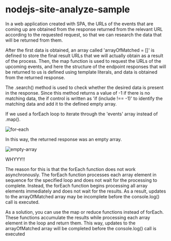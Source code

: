 # nodejs-site-analyze-sample

In a web application created with SPA, the URLs of the events that are coming up are obtained from the response returned from the relevant URL according to the requested request, so that we can research the data that will be returned from them.

After the first data is obtained, an array called 'arrayOfMatched = []' is defined to store the final result URLs that we will actually obtain as a result of the process. Then, the map function is used to request the URLs of the upcoming events, and here the structure of the endpoint responses that will be returned to us is defined using template literals, and data is obtained from the returned response.

The .search() method is used to check whether the desired data is present in the response. Since this method returns a value of -1 if there is no matching data, the if control is written as 'if (include !== -1)' to identify the matching data and add it to the defined empty array.

If we used a forEach loop to iterate through the 'events' array instead of .map().

![for-each](https://user-images.githubusercontent.com/104626041/211388966-11b17357-fd8c-43fa-84f3-c732c6cf1fdc.jpeg)

In this way, the returned response was an empty array.

![empty-array](https://user-images.githubusercontent.com/104626041/211388625-ba0ede39-f9a1-4268-b87d-4dd2bedb0e6e.jpeg)

WHYYY!!

The reason for this is that the forEach function does not work asynchronously. The forEach function processes each array element in sequence for the specified loop and does not wait for the processing to complete. Instead, the forEach function begins processing all array elements immediately and does not wait for the results. As a result, updates to the arrayOfMatched array may be incomplete before the console.log() call is executed.

As a solution, you can use the map or reduce functions instead of forEach. These functions accumulate the results while processing each array element in the loop and return them. This way, updates to the arrayOfMatched array will be completed before the console.log() call is executed

